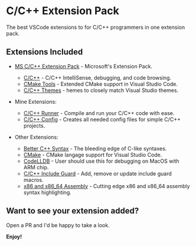 # C/C++ Extension Pack

The best VSCode extensions to for C/C++ programmers in one extension pack.

## Extensions Included

* [MS C/C++ Extension Pack](https://marketplace.visualstudio.com/items?itemName=ms-vscode.cpptools-extension-pack) - Microsoft's Extension Pack.
  * [C/C++](https://marketplace.visualstudio.com/items?itemName=ms-vscode.cpptools) - C/C++ IntelliSense, debugging, and code browsing.
  * [CMake Tools](https://marketplace.visualstudio.com/items?itemName=ms-vscode.cmake-tools) - Extended CMake support in Visual Studio Code.
  * [C/C++ Themes](https://marketplace.visualstudio.com/items?itemName=ms-vscode.cpptools-themes) - hemes to closely match Visual Studio themes.

* Mine Extensions:
  * [C/C++ Runner](https://marketplace.visualstudio.com/items?itemName=franneck94.c-cpp-runner) - Compile and run your C/C++ code with ease.
  * [C/C++ Config](https://marketplace.visualstudio.com/items?itemName=franneck94.vscode-c-cpp-config) - Creates all needed config files for simple C/C++ projects.

* Other Extensions:
  * [Better C++ Syntax](https://marketplace.visualstudio.com/items?itemName=jeff-hykin.better-cpp-syntax) - The bleeding edge of C-like syntaxes.
  * [CMake](https://marketplace.visualstudio.com/items?itemName=twxs.cmake) - CMake langage support for Visual Studio Code.
  * [CodeLLDB](https://marketplace.visualstudio.com/items?itemName=vadimcn.vscode-lldb) - User should use this for debugging on MacOS with ARM chip.
  * [C/C++ Include Guard](https://marketplace.visualstudio.com/items?itemName=akiramiyakoda.cppincludeguard) - Add, remove or update include guard macros.
  * [x86 and x86_64 Assembly](https://marketplace.visualstudio.com/items?itemName=13xforever.language-x86-64-assembly) - Cutting edge x86 and x86_64 assembly syntax highlighting.

## Want to see your extension added?

Open a PR and I'd be happy to take a look.

**Enjoy!**
